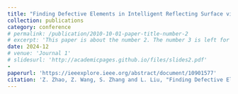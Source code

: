 ```yaml
---
title: "Finding Defective Elements in Intelligent Reflecting Surface via Over-the-Air Measurements"
collection: publications
category: conference
# permalink: /publication/2010-10-01-paper-title-number-2
# excerpt: 'This paper is about the number 2. The number 3 is left for future work.'
date: 2024-12
# venue: 'Journal 1'
# slidesurl: 'http://academicpages.github.io/files/slides2.pdf'
-
paperurl: 'https://ieeexplore.ieee.org/abstract/document/10901577'
citation: 'Z. Zhao, Z. Wang, S. Zhang and L. Liu, "Finding Defective Elements in Intelligent Reflecting Surface via Over-the-Air Measurements," in \it{Proc. IEEE Global Commun. Conf. (GLOBECOM)}, Dec. 2024, pp. 656-661.'
---
```

